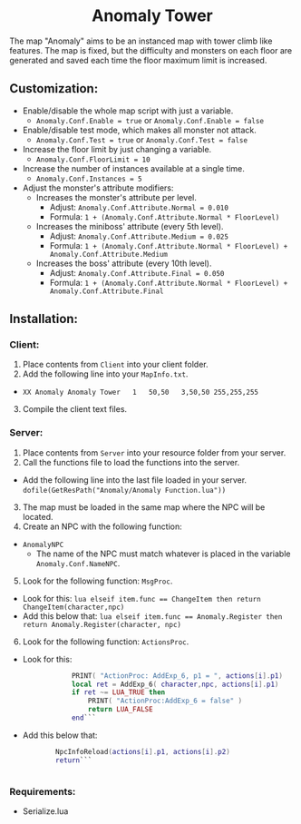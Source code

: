 <h1 align="center">Anomaly Tower</h1>

The map "Anomaly" aims to be an instanced map with tower climb like features. The map is fixed, but the difficulty and monsters on each floor are generated and saved each time the floor maximum limit is increased.

## Customization:
* Enable/disable the whole map script with just a variable.
  * `Anomaly.Conf.Enable = true` or `Anomaly.Conf.Enable = false`
* Enable/disable test mode, which makes all monster not attack.
  * `Anomaly.Conf.Test = true` or `Anomaly.Conf.Test = false`
* Increase the floor limit by just changing a variable.
  * `Anomaly.Conf.FloorLimit = 10`
* Increase the number of instances available at a single time.
  * `Anomaly.Conf.Instances = 5`
* Adjust the monster's attribute modifiers:
  * Increases the monster's attribute per level.
    * Adjust: `Anomaly.Conf.Attribute.Normal = 0.010`
    * Formula: `1 + (Anomaly.Conf.Attribute.Normal * FloorLevel)`
  * Increases the miniboss' attribute (every 5th level).
    * Adjust: `Anomaly.Conf.Attribute.Medium = 0.025`
    * Formula: `1 + (Anomaly.Conf.Attribute.Normal * FloorLevel) + Anomaly.Conf.Attribute.Medium`
  * Increases the boss' attribute (every 10th level).
    * Adjust: `Anomaly.Conf.Attribute.Final = 0.050`
    * Formula: `1 + (Anomaly.Conf.Attribute.Normal * FloorLevel) + Anomaly.Conf.Attribute.Final`

## Installation:
### Client:
1. Place contents from `Client` into your client folder.
2. Add the following line into your `MapInfo.txt`.
  * `XX	Anomaly	Anomaly Tower	1	50,50	3,50,50	255,255,255`
3. Compile the client text files.
### Server:
1. Place contents from `Server` into your resource folder from your server.
2. Call the functions file to load the functions into the server.
  * Add the following line into the last file loaded in your server.
    `dofile(GetResPath("Anomaly/Anomaly Function.lua"))`
3. The map must be loaded in the same map where the NPC will be located.
4. Create an NPC with the following function:
  * `AnomalyNPC`
    * The name of the NPC must match whatever is placed in the variable `Anomaly.Conf.NameNPC`.
5. Look for the following function: `MsgProc`.
  * Look for this:
  		```lua elseif item.func == ChangeItem then
			return ChangeItem(character,npc)```
  * Add this below that:
  		```lua elseif item.func == Anomaly.Register then
			return Anomaly.Register(character, npc)```
6. Look for the following function: `ActionsProc`.
  * Look for this:
    ```lua elseif actions[i].func == AddExp_6 then
				PRINT( "ActionProc: AddExp_6, p1 = ", actions[i].p1)
				local ret = AddExp_6( character,npc, actions[i].p1)
				if ret ~= LUA_TRUE then
					PRINT( "ActionProc:AddExp_6 = false" )
					return LUA_FALSE
				end```
  * Add this below that:
    ```lua 		elseif actions[i].func == NpcInfoReload then
			NpcInfoReload(actions[i].p1, actions[i].p2)
			return```



### Requirements:
* Serialize.lua
